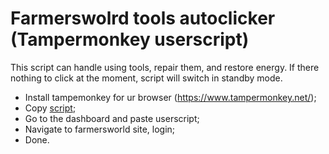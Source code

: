 # Farmerswolrd tools autoclicker (Tampermonkey userscript)
This script can handle using tools, repair them, and restore energy. If there nothing to click at the moment, script will switch in standby mode.

- Install tampemonkey for ur browser (https://www.tampermonkey.net/);
- Copy [script](dist/farmersworld.user.js);
- Go to the dashboard and paste userscript;
- Navigate to farmersworld site, login;
- Done.
